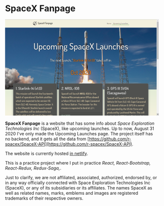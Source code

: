 # SpaceX Fanpage
![Image Overview of the website](./src/resources/readme-back.png)

**SpaceX Fanpage** is a website that has some info about *Space Exploration Technologies Inc* (SpaceX), like upcoming launches. Up to now, August 31 2020 I've only made the Upcoming Launches page. The project itself has no backend, and it gets all the data from [https://github.com/r-spacex/SpaceX-API](https://github.com/r-spacex/SpaceX-API).

The website is currently hosted [in netlify](https://spacex-fanpage.netlify.app/upcoming).

This is a practice project where I put in practice *React, React-Bootstrap, React-Redux, Redux-Saga,*.

Just to clarify, we are not affiliated, associated, authorized, endorsed by, or in any way officially connected with Space Exploration Technologies Inc (SpaceX), or any of its subsidiaries or its affiliates. The names SpaceX as well as related names, marks, emblems and images are registered trademarks of their respective owners.